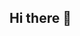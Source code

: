 ## Hi there 👋

<!--
**savitharachuri/savitharachuri** is a ✨ _special_ ✨ repository because its `README.md` (this file) appears on your GitHub profile.

Here are some ideas to get you started:

- 🔭 I’m currently working as a Data Analyst professional in E-commerce industry, with a Masters degree in Computer Science and Information Science
- 🎯 My current focus is on real-world data science projects in FinTech and E-commerce space
- 🌱 Projects on Generative AI, LLMs, SQL, Python, Microsoft Power BI
- 👩🏾‍💻 I also post my LeetCode journey as well
- 👯 Connect with me on LinkedIn: https://www.linkedin.com/in/srac223/
- 📫 How to reach me: savitharachuri223@gmail.com
- 😄 Pronouns: she/her
